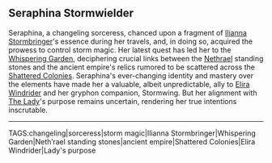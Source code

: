 ## Seraphina Stormwielder

Seraphina, a changeling sorceress, chanced upon a fragment of [Ilianna Stormbringer](Ilianna%20Stormbringer.md)'s essence during her travels, and, in doing so, acquired the prowess to control storm magic. Her latest quest has led her to the [Whispering Garden](../Places/Whispering%20Garden.md), deciphering crucial links between the [Nethrael](../Lore/Nethrael.md) standing stones and the ancient empire's relics rumored to be scattered across the [Shattered Colonies](../Places/Shattered%20Colonies.md). Seraphina's ever-changing identity and mastery over the elements have made her a valuable, albeit unpredictable, ally to [Elira Windrider](Elira%20Windrider.md) and her gryphon companion, Stormwing. But her alignment with [The Lady](../Gods/The%20Lady.md)'s purpose remains uncertain, rendering her true intentions inscrutable.


---

TAGS:changeling|sorceress|storm magic|Ilianna Stormbringer|Whispering Garden|Neth’rael standing stones|ancient empire|Shattered Colonies|Elira Windrider|Lady's purpose
